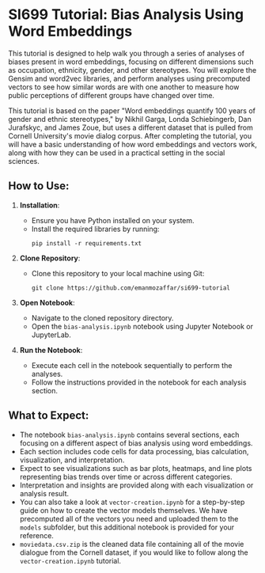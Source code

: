 # SI699 Tutorial: Bias Analysis Using Word Embeddings

This tutorial is designed to help walk you through a series of analyses of biases present in word embeddings, focusing on different dimensions such as occupation, ethnicity, gender, and other stereotypes. You will explore the Gensim and word2vec libraries, and perform analyses using precomputed vectors to see how similar words are with one another to measure how public perceptions of different groups have changed over time. 

This tutorial is based on the paper "Word embeddings quantify 100 years of gender and ethnic stereotypes," by Nikhil Garga, Londa Schiebingerb, Dan Jurafskyc, and James Zoue, but uses a different dataset that is pulled from Cornell University's movie dialog corpus. After completing the tutorial, you will have a basic understanding of how word embeddings and vectors work, along with how they can be used in a practical setting in the social sciences.

## How to Use:

1. **Installation**:
    - Ensure you have Python installed on your system.
    - Install the required libraries by running:
      ```
      pip install -r requirements.txt
      ```

2. **Clone Repository**:
    - Clone this repository to your local machine using Git:
      ```
      git clone https://github.com/emanmozaffar/si699-tutorial
      ```

3. **Open Notebook**:
    - Navigate to the cloned repository directory.
    - Open the `bias-analysis.ipynb` notebook using Jupyter Notebook or JupyterLab.

4. **Run the Notebook**:
    - Execute each cell in the notebook sequentially to perform the analyses.
    - Follow the instructions provided in the notebook for each analysis section.

## What to Expect:

- The notebook `bias-analysis.ipynb` contains several sections, each focusing on a different aspect of bias analysis using word embeddings.
- Each section includes code cells for data processing, bias calculation, visualization, and interpretation.
- Expect to see visualizations such as bar plots, heatmaps, and line plots representing bias trends over time or across different categories.
- Interpretation and insights are provided along with each visualization or analysis result.
- You can also take a look at `vector-creation.ipynb` for a step-by-step guide on how to create the vector models themselves. We have precomputed all of the vectors you need and uploaded them to the `models` subfolder, but this additional notebook is provided for your reference.
- `moviedata.csv.zip` is the cleaned data file containing all of the movie dialogue from the Cornell dataset, if you would like to follow along the `vector-creation.ipynb` tutorial.
